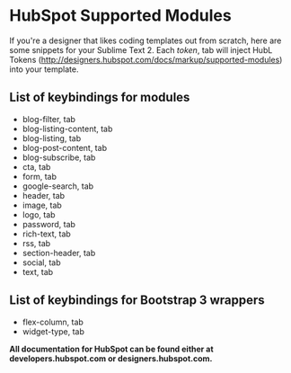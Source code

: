 # HubSpot Supported Modules

If you're a designer that likes coding templates out from scratch, here are some snippets for your Sublime Text 2. Each *token*, tab will inject HubL Tokens (http://designers.hubspot.com/docs/markup/supported-modules) into your template. 

## List of keybindings for modules
- blog-filter, tab 
- blog-listing-content, tab
- blog-listing, tab
- blog-post-content, tab
- blog-subscribe, tab
- cta, tab
- form, tab
- google-search, tab
- header, tab
- image, tab
- logo, tab
- password, tab
- rich-text, tab
- rss, tab
- section-header, tab
- social, tab
- text, tab

## List of keybindings for Bootstrap 3 wrappers
- flex-column, tab
- widget-type, tab

**All documentation for HubSpot can be found either at developers.hubspot.com or designers.hubspot.com.**


